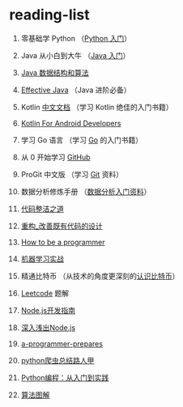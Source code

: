 # reading-list

1. 零基础学 Python （[Python 入门](book/python-basic.pdf)）

2. Java 从小白到大牛 （[Java 入门](book/Java从小白到大牛精简版.pdf)）

3. [Java 数据结构和算法](book/Java数据结构和算法.（第二版）.pdf)

4. [Effective Java](book/Effective+Java+中文第二版.pdf) （Java 进阶必备）

5. Kotlin [中文文档](book/kotlin-in-chinese.pdf) （学习 Kotlin 绝佳的入门书籍）

6. [Kotlin For Android Developers](book/kotlin-for-android-developers-zh.pdf)

7. 学习 Go 语言 （学习 [Go](book/学习Go语言.pdf) 的入门书籍）

8. 从 0 开始学习 [GitHub](book/从+0+开始学习+GitHub+系列.pdf)

9. ProGit 中文版 （学习 [Git](book/progit2.pdf) 资料）

10. 数据分析修炼手册 （[数据分析入门资料](book/数据分析修炼手册.pdf)）

11. [代码整洁之道](book/代码整洁之道.pdf)

12. [重构_改善既有代码的设计](book/重构_改善既有代码的设计.pdf)

13. [How to be a programmer](book/how-to-be-a-programmer-cn.pdf)

14.  [机器学习实战](book/机器学习实战.pdf)

15. 精通比特币 （从技术的角度更深刻的[认识比特币](book/精通比特币.pdf)）

16. [Leetcode](book/leetcode-solution.pdf) 题解 

17. [Node.js开发指南](book/[Node.js开发指南.pdf)

18. [深入浅出Node.js](book/深入浅出Node.js.pdf)

19. [a-programmer-prepares](book/a-programmer-prepares.pdf)

20. [python爬虫总结路人甲](book/python爬虫总结路人甲.pdf)

21. [Python编程：从入门到实践](book/Python编程：从入门到实践.pdf)

22. [算法图解](book/算法图解.pdf) 